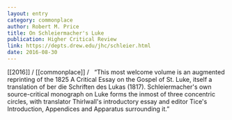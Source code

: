 ```yaml
---
layout: entry
category: commonplace
author: Robert M. Price
title: On Schleiermacher's Luke
publication: Higher Critical Review
link: https://depts.drew.edu/jhc/schleier.html
date: 2016-08-30
---
```


[[2016]] / [[commonplace]] / 
 
“This most welcome volume is an augmented reprinting of the 1825 A Critical Essay on the Gospel of St. Luke, itself a translation of  ber die Schriften des Lukas (1817). Schleiermacher's own source-critical monograph on Luke forms the inmost of three concentric circles, with translator Thirlwall's introductory essay and editor Tice's Introduction, Appendices and Apparatus surrounding it.”
